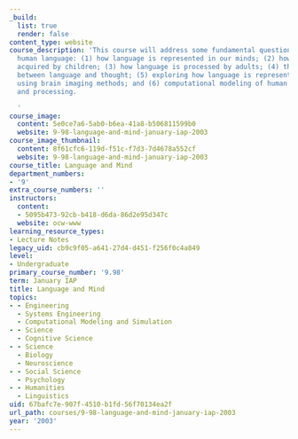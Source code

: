 ```yaml
---
_build:
  list: true
  render: false
content_type: website
course_description: 'This course will address some fundamental questions regarding
  human language: (1) how language is represented in our minds; (2) how language is
  acquired by children; (3) how language is processed by adults; (4) the relationship
  between language and thought; (5) exploring how language is represented and processed
  using brain imaging methods; and (6) computational modeling of human language acquisition
  and processing.

  '
course_image:
  content: 5e0ce7a6-5ab0-b6ea-41a8-b506811599b0
  website: 9-98-language-and-mind-january-iap-2003
course_image_thumbnail:
  content: 8f61cfc6-119d-f51c-f7d3-7d4678a552cf
  website: 9-98-language-and-mind-january-iap-2003
course_title: Language and Mind
department_numbers:
- '9'
extra_course_numbers: ''
instructors:
  content:
  - 5095b473-92cb-b418-d6da-86d2e95d347c
  website: ocw-www
learning_resource_types:
- Lecture Notes
legacy_uid: cb9c9f05-a641-27d4-d451-f256f0c4a849
level:
- Undergraduate
primary_course_number: '9.98'
term: January IAP
title: Language and Mind
topics:
- - Engineering
  - Systems Engineering
  - Computational Modeling and Simulation
- - Science
  - Cognitive Science
- - Science
  - Biology
  - Neuroscience
- - Social Science
  - Psychology
- - Humanities
  - Linguistics
uid: 67bafc7e-907f-4510-b1fd-56f70134ea2f
url_path: courses/9-98-language-and-mind-january-iap-2003
year: '2003'
---
```

